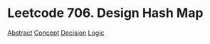 # Leetcode 706. Design Hash Map

[Abstract](./Abstract.md)
[Concept](./Concept.md)
[Decision](./Decision.md)
[Logic](./Logic.md)